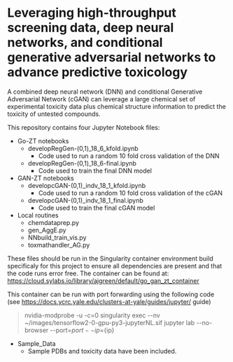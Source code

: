 # Leveraging high-throughput screening data, deep neural networks, and conditional generative adversarial networks to advance predictive toxicology

A combined deep neural network (DNN) and conditional Generative Adversarial Network (cGAN) can leverage a large chemical set of experimental toxicity data plus chemical structure information to predict the toxicity of untested compounds.

This repository contains four Jupyter Notebook files:
 - Go-ZT notebooks
 	- developRegGen-(0,1)_18_6_kfold.ipynb
 		- Code used to run a random 10 fold cross validation of the DNN
 	- developRegGen-(0,1)_18_6-final.ipynb
 		- Code used to train the final DNN model
 - GAN-ZT notebooks
 	- developcGAN-(0,1)_indv_18_1_kfold.ipynb
 		- Code used to run a random 10 fold cross validation of the cGAN
 	- developcGAN-(0,1)_indv_18_1_final.ipynb
 		- Code used to train the final cGAN model
 - Local routines
 	- chemdataprep.py
 	- gen_AggE.py
 	- NNbuild_train_vis.py
 	- toxmathandler_AG.py

 These files should be run in the Singularity container environment build specificaly for this project to ensure all dependencies are present and that the code runs error free. The container can be found at: https://cloud.sylabs.io/library/ajgreen/default/go_gan_zt_container

This container can be run with port forwarding using the following code (see https://docs.ycrc.yale.edu/clusters-at-yale/guides/jupyter/ guide)

> nvidia-modprobe -u -c=0
> singularity exec --nv ~/images/tensorflow2-0-gpu-py3-jupyterNL.sif jupyter lab --no-browser --port=${port} --ip=${ip}


- Sample_Data
	- Sample PDBs and toxicity data have been included.
